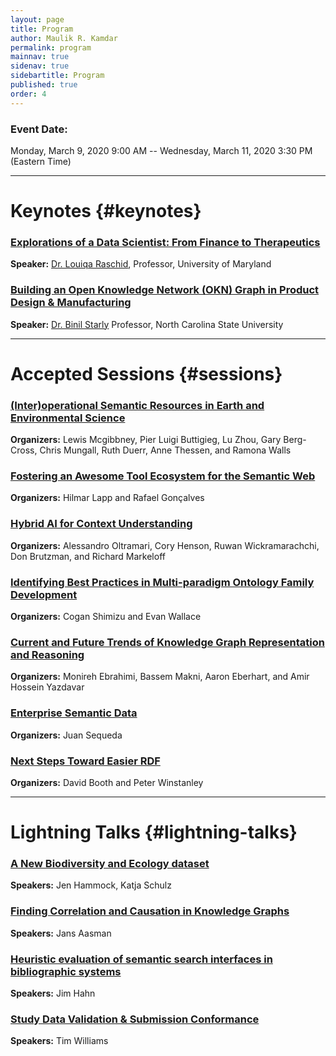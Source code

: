 ```yaml
---
layout: page
title: Program
author: Maulik R. Kamdar
permalink: program
mainnav: true
sidenav: true
sidebartitle: Program
published: true
order: 4
---
```


### Event Date: 

Monday, March 9, 2020 9:00 AM -- Wednesday, March 11, 2020 3:30 PM (Eastern Time)

----------------------------------------------------------------

# Keynotes {#keynotes}

### [**Explorations of a Data Scientist: From Finance to Therapeutics**](https://us2ts.org/keynote-louiqa-raschid)

**Speaker:** [Dr. Louiqa Raschid](https://us2ts.org/keynotes#louiqa), Professor, University of Maryland

### [**Building an Open Knowledge Network (OKN) Graph in Product Design & Manufacturing**](https://us2ts.org/keynote-binil-starly)

**Speaker:** [Dr. Binil Starly](https://us2ts.org/keynotes#bstarly) Professor, North Carolina State University

----------------------------------------------------------------

# Accepted Sessions {#sessions}

### [**(Inter)operational Semantic Resources in Earth and Environmental Science**](https://us2ts.org/program-interoperational-earth-environment-semantics)

**Organizers:** Lewis Mcgibbney, Pier Luigi Buttigieg, Lu Zhou, Gary Berg-Cross, Chris Mungall, Ruth Duerr, Anne Thessen, and Ramona Walls


### [**Fostering an Awesome Tool Ecosystem for the Semantic Web**](https://us2ts.org/program-tool-ecosystem)

**Organizers:** Hilmar Lapp and Rafael Gonçalves


### [**Hybrid AI for Context Understanding**](https://us2ts.org/program-hybrid-ai)

**Organizers:** Alessandro Oltramari, Cory Henson, Ruwan Wickramarachchi, Don Brutzman, and Richard Markeloff


### [**Identifying Best Practices in Multi-paradigm Ontology Family Development**](https://us2ts.org/program-ontology-best-practices)

**Organizers:** Cogan Shimizu and Evan Wallace


### [**Current and Future Trends of Knowledge Graph Representation and Reasoning**](https://us2ts.org/program-current-future-kr-trends)

**Organizers:** Monireh Ebrahimi, Bassem Makni, Aaron Eberhart, and Amir Hossein Yazdavar

### [**Enterprise Semantic Data**](https://us2ts.org/program-enterprise-semantic-data)

**Organizers:** Juan Sequeda

### [**Next Steps Toward Easier RDF**](https://us2ts.org/program-easier-rdf)

**Organizers:** David Booth and Peter Winstanley

----------------------------------------------------------------

# Lightning Talks {#lightning-talks}

### [**A New Biodiversity and Ecology dataset**](https://us2ts.org/lightning-talks#biodiversity)

**Speakers:** Jen Hammock, Katja Schulz

### [**Finding Correlation and Causation in Knowledge Graphs**](https://us2ts.org/lightning-talks#correlation-causation)

**Speakers:** Jans Aasman

### [**Heuristic evaluation of semantic search interfaces in bibliographic systems**](https://us2ts.org/lightning-talks#bibliographic)

**Speakers:** Jim Hahn

### [**Study Data Validation & Submission Conformance**](https://us2ts.org/lightning-talks#study-validation)

**Speakers:** Tim Williams

